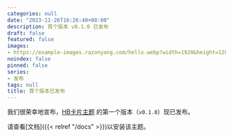 ```yaml
---
categories: null
date: "2023-11-26T16:26:40+08:00"
description: 首个版本 v0.1.0 已发布
draft: false
featured: false
images:
- https://example-images.razonyang.com/hello.webp?width=1920&height=1280
noindex: false
pinned: false
series:
- 发布
tags: null
title: 首个版本已发布
---
```


我们很荣幸地宣布，[HB卡片主题](https://github.com/hbstack/theme-cards) 的第一个版本（`v0.1.0`）现已发布。

请查看[文档]({{< relref "/docs" >}})以安装该主题。
